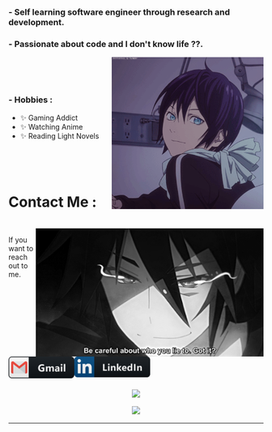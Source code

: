 ### - Self learning software engineer through research and development.
### - Passionate about code and I don't know life ??.

<img hight="150" width="300" alt="GIF" align="right" src="https://github.com/ArmashXD/ArmashXD/blob/main/assets/13626.gif">

</br>
</br>
</br>

### - Hobbies : 
- ✨ Gaming Addict
- ✨ Watching Anime
- ✨ Reading Light Novels

</br>
</br>
</br>


<p align="center">

# Contact Me :

<p>
</br>


<img hight="320" width="450" align="right" alt="GIF" src="https://github.com/ArmashXD/ArmashXD/blob/main/assets/93195.gif">


If you want to reach out to me.

<a href="mailto:armashash@gmail.com">
 <img align="left" alt="Gmail" width="130" hight="100" src="https://github.com/ArmashXD/ArmashXD/blob/main/assets/icons/gmail.png" />
</a>
<a href="https://www.linkedin.com/in/syed-armash-b67958194/">
  <img align="left" alt="Linkedin" width="150" hight="100" src="https://github.com/ArmashXD/ArmashXD/blob/main/assets/icons/linkedin.png" />
</br>
</br>
</br>
</a>
</p>
 

</br>
</br>
</br>
</br>
</br>
</br>
</br>

<p align="center" >  
  <a href="https://github.com/anuraghazra/github-readme-stats"> 
  <img  src="https://github-readme-stats.vercel.app/api?username=ArmashXD&&show_icons=true&theme=dracula"/>
  </a>
</p>
  
<p align="center" >
  <a href="https://github.com/anuraghazra/github-readme-stats">
  <img src="https://github-readme-stats.vercel.app/api/top-langs/?username=ArmashXD&&langs_count=11&hide=html&layout=compact&theme=dracula" />
  </a>
</p>

*************
